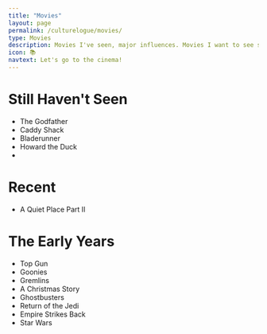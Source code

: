 ```yaml
---
title: "Movies"
layout: page
permalink: /culturelogue/movies/
type: Movies
description: Movies I've seen, major influences. Movies I want to see still. Quite a few classics I've never watched stil.
icon: 📚
navtext: Let's go to the cinema!
---
```


# Still Haven't Seen

- The Godfather
- Caddy Shack
- Bladerunner
- Howard the Duck
- 
# Recent

- A Quiet Place Part II

# The Early Years

- Top Gun
- Goonies
- Gremlins
- A Christmas Story
- Ghostbusters
- Return of the Jedi
- Empire Strikes Back
- Star Wars
